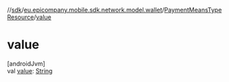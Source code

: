 //[sdk](../../../index.md)/[eu.epicompany.mobile.sdk.network.model.wallet](../index.md)/[PaymentMeansTypeResource](index.md)/[value](value.md)

# value

[androidJvm]\
val [value](value.md): [String](https://kotlinlang.org/api/latest/jvm/stdlib/kotlin/-string/index.html)
